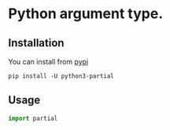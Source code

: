 # Python argument type.

## Installation

You can install from [pypi](https://pypi.org/project/python3-partial/)

```console
pip install -U python3-partial
```

## Usage

```python
import partial
```
